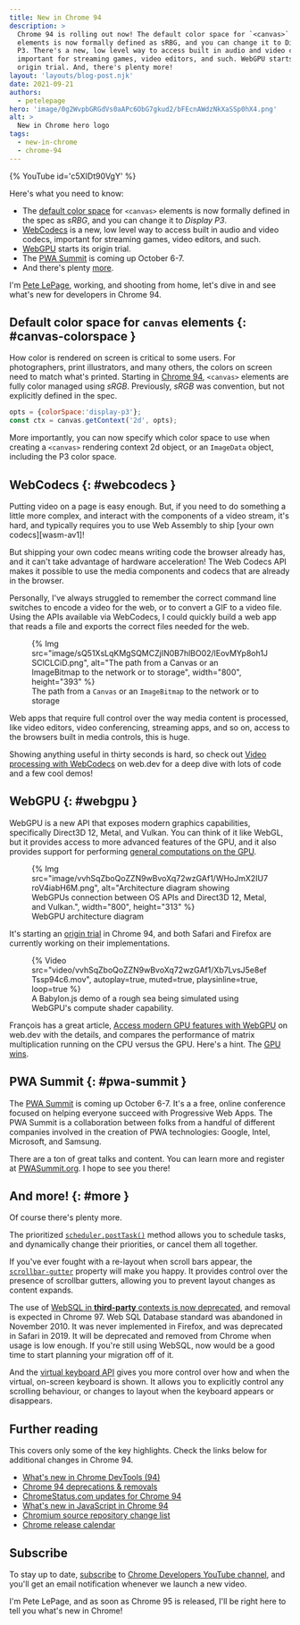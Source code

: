 ```yaml
---
title: New in Chrome 94
description: >
  Chrome 94 is rolling out now! The default color space for `<canvas>`
  elements is now formally defined as sRBG, and you can change it to Display
  P3. There's a new, low level way to access built in audio and video codecs,
  important for streaming games, video editors, and such. WebGPU starts its
  origin trial. And, there's plenty more!
layout: 'layouts/blog-post.njk'
date: 2021-09-21
authors:
  - petelepage
hero: 'image/0g2WvpbGRGdVs0aAPc6ObG7gkud2/bFEcnAWdzNkXaSSp0hX4.png'
alt: >
  New in Chrome hero logo
tags:
  - new-in-chrome
  - chrome-94
---
```


{% YouTube id='c5XIDt90VgY' %}

Here's what you need to know:

* The [default color space](#canvas-colorspace) for `<canvas>` elements is
  now formally defined  in the spec as *sRBG*, and you can change it to
  *Display P3*.
* [WebCodecs](#webcodecs) is a new, low level way to access built in audio and
  video codecs, important for streaming games, video editors, and such.
* [WebGPU](#webgpu) starts its origin trial.
* The [PWA Summit](#pwa-summit) is coming up October 6-7.
* And there's plenty [more](#more).

I'm [Pete LePage](https://petelepage.com), working, and shooting
from home, let's dive in and see what's new for developers in Chrome 94.

## Default color space for `canvas` elements {: #canvas-colorspace }

How color is rendered on screen is critical to some users. For photographers,
print illustrators, and many others, the colors on screen need to match what's
printed. Starting in [Chrome 94][cs-canvas], `<canvas>` elements are fully
color managed using *sRGB*. Previously, *sRGB* was convention, but not
explicitly defined in the spec.

```js
opts = {colorSpace:'display-p3'};
const ctx = canvas.getContext('2d', opts);
```

More importantly, you can now specify which color space to use when creating
a `<canvas>` rendering context 2d object, or an `ImageData` object, including
the P3 color space.

## WebCodecs {: #webcodecs }

Putting video on a page is easy enough. But, if you need to do something a
little more complex, and interact with the components of a video stream,
it's hard, and typically requires you to use Web Assembly to ship
[your own codecs][wasm-av1]!

But shipping your own codec means writing code the browser already has, and
it can't take advantage of hardware acceleration! The Web Codecs API makes it
possible to use the media components and codecs that are already in the browser.

Personally, I've always struggled to remember the correct command line switches
to encode a video for the web, or to convert a GIF to a video file. Using
the APIs available via WebCodecs, I could quickly build a web app that
reads a file and exports the correct files needed for the web.

<figure class="w-figure">
  {% Img src="image/sQ51XsLqKMgSQMCZjIN0B7hlBO02/lEovMYp8oh1JSClCLCiD.png", alt="The path from a Canvas or an ImageBitmap to the network or to storage", width="800", height="393" %}
  <figcaption class="w-figcaption">
    The path from a <code>Canvas</code> or an <code>ImageBitmap</code> to the
    network or to storage
  </figcaption>
</figure>

Web apps that require full control over the way media content is processed,
like video editors, video conferencing, streaming apps, and so on, access to
the browsers built in media controls, this is huge.

Showing anything useful in thirty seconds is hard, so check out
[Video processing with WebCodecs][wd-codecs] on web.dev for a deep dive with
lots of code and a few cool demos!

## WebGPU {: #webgpu }

WebGPU is a new API that exposes modern graphics capabilities, specifically
Direct3D 12, Metal, and Vulkan. You can think of it like WebGL, but it
provides access to more advanced features of the GPU, and it also provides
support for performing [general computations on the GPU][gpu-compute].

<figure class="w-figure">
  {% Img src="image/vvhSqZboQoZZN9wBvoXq72wzGAf1/WHoJmX2IU7roV4iabH6M.png", alt="Architecture diagram showing WebGPUs connection between OS APIs and Direct3D 12, Metal, and Vulkan.", width="800", height="313" %}
  <figcaption class="w-figcaption">
    WebGPU architecture diagram
  </figcaption>
</figure>

It's starting an [origin trial][ot-gpu] in Chrome 94, and both Safari and
Firefox are currently working on their implementations.

<figure class="w-figure">
  {% Video src="video/vvhSqZboQoZZN9wBvoXq72wzGAf1/Xb7LvsJ5e8efTssp94c6.mov", autoplay=true, muted=true, playsinline=true, loop=true %}
  <figcaption class="w-figcaption">
    A Babylon.js demo of a rough sea being simulated using WebGPU's compute
    shader capability.
  </figcaption>
</figure>

François has a great article, [Access modern GPU features with WebGPU][wd-gpu]
on web.dev with the details, and compares the performance of matrix
multiplication running on the CPU versus the GPU. Here's a hint. The
[GPU wins][wd-compute-perf].

## PWA Summit {: #pwa-summit }

The [PWA Summit][pwa-summit] is coming up October 6-7. It's a
a free, online conference focused on helping everyone succeed with Progressive
Web Apps. The PWA Summit is a collaboration between folks from a handful of
different companies involved in the creation of PWA technologies: Google,
Intel, Microsoft, and Samsung.

There are a ton of great talks and content. You can learn more and register at
[PWASummit.org][pwa-summit]. I hope to see you there!

## And more! {: #more }

Of course there's plenty more.

The prioritized [`scheduler.postTask()`][cs-scheduler] method allows you to
schedule tasks, and dynamically change their priorities, or cancel them all
together.

If you've ever fought with a re-layout when scroll bars appear, the
[`scrollbar-gutter`][cs-gutters] property will make you happy. It provides
control over the presence of scrollbar gutters, allowing you to prevent
layout changes as content expands.

The use of [WebSQL in **third-party** contexts is now deprecated][websql-3p],
and removal is expected in Chrome 97. Web SQL Database standard was abandoned
in November 2010. It was never implemented in Firefox, and was deprecated in
Safari in 2019. It will be deprecated and removed from Chrome when usage is
low enough. If you're still using WebSQL, now would be a good time to start
planning your migration off of it.

And the [virtual keyboard API][wd-vkeyboard] gives you more control over how
and when the virtual, on-screen keyboard is shown. It allows you to explicitly
control any scrolling behaviour, or changes to layout when the keyboard
appears or disappears.

## Further reading

This covers only some of the key highlights. Check the links below for
additional changes in Chrome 94.

* [What's new in Chrome DevTools (94)](/blog/new-in-devtools-94/)
* [Chrome 94 deprecations & removals](/blog/deps-rems-94/)
* [ChromeStatus.com updates for Chrome 94](https://www.chromestatus.com/features#milestone%3D94)
* [What's new in JavaScript in Chrome 94](https://v8.dev/blog/v8-release-94)
* [Chromium source repository change list](https://chromium.googlesource.com/chromium/src/+log/93.0.4577.69..94.0.4606.56)
* [Chrome release calendar](https://chromiumdash.appspot.com/schedule)

## Subscribe

To stay up to date, [subscribe](https://goo.gl/6FP1a5)
to [Chrome Developers YouTube channel](https://www.youtube.com/user/ChromeDevelopers/),
and you'll get an email notification whenever we launch a new video.

I'm Pete LePage, and as soon as Chrome 95 is released, I'll be right here to
tell you what's new in Chrome!

[wd-compute-perf]: https://web.dev/gpu-compute/#performance-findings
[wd-gpu]: https://web.dev/gpu/
[gpu-compute]: https://web.dev/gpu-compute/
[cs-canvas]: https://www.chromestatus.com/feature/5807007661555712
[wd-codecs]: https://web.dev/webcodecs/
[ot-gpu]: https://developer.chrome.com/origintrials/#/view_trial/118219490218475521
[wd-vkeyboard]: https://web.dev/virtualkeyboard/
[websql-3p]: https://www.chromestatus.com/feature/5684870116278272
[cs-gutters]: https://www.chromestatus.com/feature/5746559209701376
[cs-scheduler]: https://www.chromestatus.com/feature/6031161734201344
[pwa-summit]: https://pwasummit.org/
